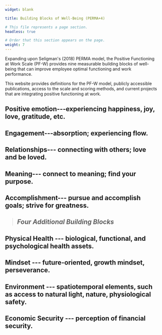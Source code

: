 ```yaml
---
widget: blank

title: Building Blocks of Well-Being (PERMA+4)

# This file represents a page section.
headless: true

# Order that this section appears on the page.
weight: 7
---
```


Expanding upon Seligman's (2018) PERMA model, the Positive Functioning at Work Scale (PF-W) provides nine measurable building blocks of well-being that can improve employee optimal functioning and work performance.

This website provides definitions for the PF-W model, publicly accessible publications, access to the scale and scoring methods, and current projects that are integrating positive functioning at work.

## **P**ositive emotion---experiencing happiness, joy, love, gratitude, etc.

## **E**ngagement---absorption; experiencing flow.

## **R**elationships--- connecting with others; love and be loved.

## **M**eaning--- connect to meaning; find your purpose.

## **A**ccomplishment--- pursue and accomplish goals; strive for greatness.

> ## ***Four Additional Building Blocks***

## **Physical Health** --- biological, functional, and psychological health assets.

## **Mindset** --- future-oriented, growth mindset, perseverance.

## **Environment** --- spatiotemporal elements, such as access to natural light, nature, physiological safety.

## **Economic Security** --- perception of financial security.

# 
